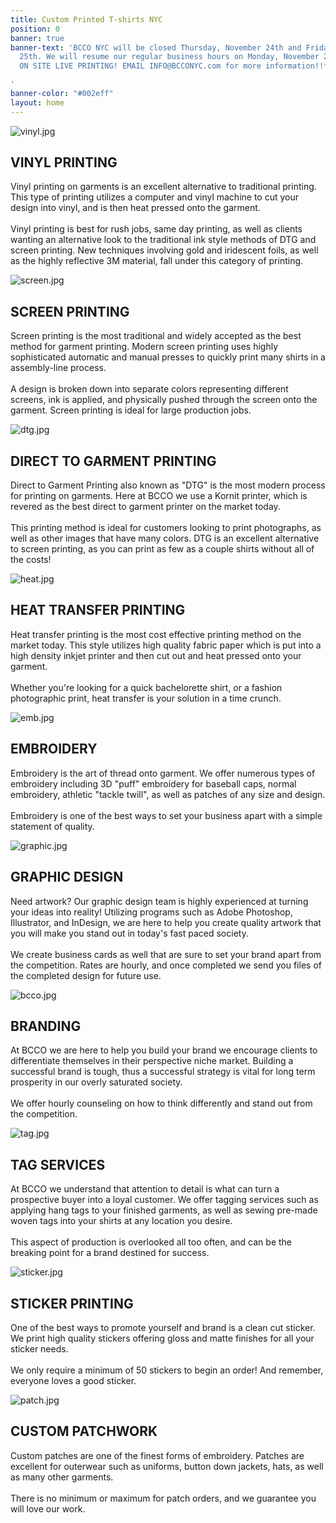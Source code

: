 ```yaml
---
title: Custom Printed T-shirts NYC
position: 0
banner: true
banner-text: 'BCCO NYC will be closed Thursday, November 24th and Friday, November
  25th. We will resume our regular business hours on Monday, November 28th. **WE OFFER
  ON SITE LIVE PRINTING! EMAIL INFO@BCCONYC.com for more information!!**

'
banner-color: "#002eff"
layout: home
---
```


![vinyl.jpg](/images/services/vinyl.jpg)
<div class="services-text">
<h2>VINYL PRINTING</h2>
Vinyl printing on garments is an excellent alternative to traditional printing. This type of printing utilizes a computer and vinyl machine to cut your design into vinyl, and is then heat pressed onto the garment.
<br><br>
Vinyl printing is best for rush jobs, same day printing, as well as clients wanting an alternative look to the traditional ink style methods of DTG and screen printing. New techniques involving gold and iridescent foils, as well as the highly reflective 3M material, fall under this category of printing.
</div>


![screen.jpg](/images/services/screen.jpg)
<div class="services-text">
<h2>SCREEN PRINTING</h2>
Screen printing is the most traditional and widely accepted as the best method for garment printing. Modern screen printing uses highly sophisticated automatic and manual presses to quickly print many shirts in a assembly-line process.
<br><br>
A design is broken down into separate colors representing different screens, ink is applied, and physically pushed through the screen onto the garment. Screen printing is ideal for large production jobs.
</div>



![dtg.jpg](/images/services/dtg.png)
<div class="services-text">
<h2>DIRECT TO GARMENT PRINTING</h2>
Direct to Garment Printing also known as "DTG" is the most modern process for printing on garments. Here at BCCO we use a Kornit printer, which is revered as the best direct to garment printer on the market today.
<br><br>
This printing method is ideal for customers looking to print photographs, as well as other images that have many colors. DTG is an excellent alternative to screen printing, as you can print as few as a couple shirts without all of the costs!
</div>


![heat.jpg](/images/services/heat.png)
<div class="services-text">
<h2>HEAT TRANSFER PRINTING</h2>
Heat transfer printing is the most cost effective printing method on the market today. This style utilizes high quality fabric paper which is put into a high density inkjet printer and then cut out and heat pressed onto your garment.
<br><br>
Whether you're looking for a quick bachelorette shirt, or a fashion photographic print, heat transfer is your solution in a time crunch.
</div>


![emb.jpg](/images/services/emb.jpg)
<div class="services-text">
<h2>EMBROIDERY</h2>
Embroidery is the art of thread onto garment. We offer numerous types of embroidery including 3D "puff" embroidery for baseball caps, normal embroidery, athletic "tackle twill", as well as patches of any size and design.
<br><br>
Embroidery is one of the best ways to set your business apart with a simple statement of quality.
</div>


![graphic.jpg](/images/services/graphic.jpeg)
<div class="services-text">
<h2>GRAPHIC DESIGN</h2>
Need artwork? Our graphic design team is highly experienced at turning your ideas into reality! Utilizing programs such as Adobe Photoshop, Illustrator, and InDesign, we are here to help you create quality artwork that you will make you stand out in today's fast paced society.
<br><br>
We create business cards as well that are sure to set your brand apart from the competition. Rates are hourly, and once completed we send you files of the completed design for future use.
</div>


![bcco.jpg](/images/services/bcco.jpg)
<div class="services-text">
<h2>BRANDING</h2>
At BCCO we are here to help you build your brand we encourage clients to differentiate themselves in their perspective niche market. Building a successful brand is tough, thus a successful strategy is vital for long term prosperity in our overly saturated society.
<br><br>
We offer hourly counseling on how to think differently and stand out from the competition.
</div>


![tag.jpg](/images/services/tag.jpeg)
<div class="services-text">
<h2>TAG SERVICES</h2>
At BCCO we understand that attention to detail is what can turn a prospective buyer into a loyal customer. We offer tagging services such as applying hang tags to your finished garments, as well as sewing pre-made woven tags into your shirts at any location you desire.
<br><br>
This aspect of production is overlooked all too often, and can be the breaking point for a brand destined for success.
</div>


![sticker.jpg](/images/services/sticker.jpg)
<div class="services-text">
<h2>STICKER PRINTING</h2>
One of the best ways to promote yourself and brand is a clean cut sticker. We print high quality stickers offering gloss and matte finishes for all your sticker needs.
<br><br>
We only require a minimum of 50 stickers to begin an order! And remember, everyone loves a good sticker.
</div>


![patch.jpg](/images/services/patch.jpg)
<div class="services-text">
<h2>CUSTOM PATCHWORK</h2>
Custom patches are one of the finest forms of embroidery. Patches are excellent for outerwear such as uniforms, button down jackets, hats, as well as many other garments.
<br><br>
There is no minimum or maximum for patch orders, and we guarantee you will love our work.
</div>
